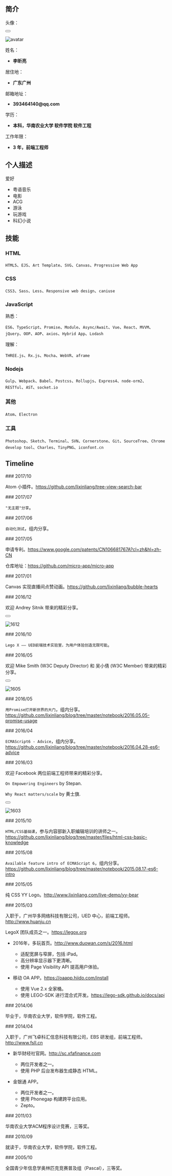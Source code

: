 <p lang="zh"></p>

## 简介

头像：

<button class="docute-button docute-button-success" data-action="view-picture"></button>

![avatar](./img/avatar.jpg)

姓名：

* __李昕亮__

居住地：

* __广东广州__

邮箱地址：

* __393464140@qq.com__

学历：

* __本科，华南农业大学 软件学院 软件工程__

工作年限：

* __3 年，前端工程师__

## 个人描述

爱好

* 粤语音乐
* 电影
* ACG
* 游泳
* 玩游戏
* 科幻小说

## 技能

### HTML

`HTML5`、`EJS`、`Art Template`、`SVG`、`Canvas`、`Progressive Web App`

### CSS

`CSS3`、`Sass`、`Less`、`Responsive web design`、`caniuse`

### JavaScript

熟悉：

`ES6`、`TypeScript`、`Promise`、`Module`、`Async/Await`、`Vue`、`React`、`MVVM`、`jQuery`、`OOP`、`AOP`、`axios`、`Hybrid App`、`Lodash`

理解：

`THREE.js`、`Rx.js`、`Mocha`、`WebVR`、`aframe`

### Nodejs

`Gulp`、`Webpack`、`Babel`、`Postcss`、`Rollupjs`、`Express4`、`node-orm2`、`RESTful`、`AST`、`socket.io`

### 其他

`Atom`、`Electron`

### 工具

`Photoshop`、`Sketch`、`Terminal`、`SVN`、`Cornerstone`、`Git`、`SourceTree`、`Chrome develop tool`、`Charles`、`TinyPNG`、`iconfont.cn`

## Timeline <label for="hobby"></label> <label for="patent"></label> <label for="career"></label> <label for="education"></label> <label for="conference"></label> <label for="competition"></label> <label for="presentation"></label> <label for="reset"></label>

<p data-filter><label for="hobby"></label> <label for="patent"></label> <label for="career"></label> <label for="education"></label> <label for="conference"></label> <label for="competition"></label> <label for="presentation"></label></p>

<p data-line="hobby"></p>
### 2017/10
<label for="hobby"></label>

Atom 小插件。https://github.com/lixinliang/tree-view-search-bar

<p data-line="presentation"></p>
### 2017/07
<label for="presentation"></label>

`"无主题"分享`。

<p data-line="presentation"></p>
### 2017/06
<label for="presentation"></label>

`自动化测试`，组内分享。

<p data-line="patent"></p>
### 2017/05
<label for="patent"></label>

申请专利。https://www.google.com/patents/CN106681767A?cl=zh&hl=zh-CN

仓库地址：https://github.com/micro-app/micro-app

<p data-line="hobby"></p>
### 2017/01
<label for="hobby"></label>

Canvas 实现直播间点赞动画。https://github.com/lixinliang/bubble-hearts

<p data-line="conference"></p>
### 2016/12
<label for="conference"></label>

欢迎 Andrey Sitnik 带来的精彩分享。

<button class="docute-button docute-button-success" data-action="view-picture"></button>

![1612](./img/1612.jpg)

<p data-line="presentation"></p>
### 2016/10
<label for="presentation"></label>

`Lego X —— UED前端技术实验室，为用户体验创造无限可能`。

<p data-line="conference"></p>
### 2016/05
<label for="conference"></label>

欢迎 Mike Smith (W3C Deputy Director) 和 吴小倩 (W3C Member) 带来的精彩分享。

<button class="docute-button docute-button-success" data-action="view-picture"></button>

![1605](./img/1605.jpg)

<p data-line="presentation"></p>
### 2016/05
<label for="presentation"></label>

`用Promise打开新世界的大门`，组内分享。https://github.com/lixinliang/blog/tree/master/notebook/2016.05.05-promise-usage

<p data-line="presentation"></p>
### 2016/04
<label for="presentation"></label>

`ECMAScript6 - Advice`，组内分享。https://github.com/lixinliang/blog/tree/master/notebook/2016.04.28-es6-advice

<p data-line="conference"></p>
### 2016/03
<label for="conference"></label>

欢迎 Facebook 两位前端工程师带来的精彩分享。

`On Empowering Engineers` by Stepan.

`Why React matters/scale` by 黄士旗.

<button class="docute-button docute-button-success" data-action="view-picture"></button>

![1603](./img/1603.jpg)

<p data-line="presentation"></p>
### 2015/10
<label for="presentation"></label>

`HTML/CSS基础课`，参与内容部新入职编辑培训的讲师之一。https://github.com/lixinliang/blog/tree/master/files/html-css-basic-knowledge

<p data-line="presentation"></p>
### 2015/08
<label for="presentation"></label>

`Available feature intro of ECMAScript 6`，组内分享。https://github.com/lixinliang/blog/tree/master/notebook/2015.08.17-es6-intro

<p data-line="hobby"></p>
### 2015/05
<label for="hobby"></label>

纯 CSS YY Logo。http://www.lixinliang.com/live-demo/yy-bear

<p data-line="career"></p>
### 2015/03
<label for="career"></label>

入职于，广州华多网络科技有限公司，UED 中心，前端工程师。http://www.huanju.cn

LegoX 团队成员之一。https://legox.org

* 2016年，多玩首页。http://www.duowan.com/s/2016.html
    * 适配宽屏与窄屏，包括 iPad。
    * 高分辨率显示器下更清晰。
    * 使用 Page Visibility API 提高用户体验。

* 移动 OA APP。https://oaapp.hiido.com/install
    * 使用 Vue 2.x 全家桶。
    * 使用 LEGO-SDK 进行混合式开发。https://lego-sdk.github.io/docs/api

<p data-line="education"></p>
### 2014/06
<label for="education"></label>

毕业于，华南农业大学，软件学院，软件工程。

<p data-line="career"></p>
### 2014/04
<label for="career"></label>

入职于，广州飞卓科汇信息科技有限公司，EBS 研发组，前端工程师。http://www.fsll.cn

* 新华财经社官网。http://sc.xfafinance.com
    * 两位开发者之一。
    * 使用 PHP 后台发布器生成静态 HTML。

* 金银通 APP。
    * 两位开发者之一。
    * 使用 Phonegap 构建跨平台应用。
    * Zepto。

<p data-line="competition"></p>
### 2011/03
<label for="competition"></label>

华南农业大学ACM程序设计竞赛，三等奖。

<p data-line="education"></p>
### 2010/09
<label for="education"></label>

就读于，华南农业大学，软件学院，软件工程。

<p data-line="competition"></p>
### 2005/10
<label for="competition"></label>

全国青少年信息学奥林匹克竞赛普及组（Pascal），三等奖。
